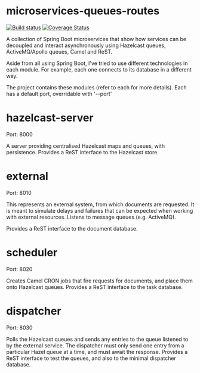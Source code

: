 
# microservices-queues-routes

[![Build status](https://travis-ci.org/johnnybionic/microservices-queues-routes.svg?branch=master)](https://travis-ci.org/johnnybionic/microservices-queues-routes)
[![Coverage Status](https://coveralls.io/repos/github/johnnybionic/microservices-queues-routes/badge.svg?branch=master)](https://coveralls.io/github/johnnybionic/microservices-queues-routes?branch=master)

A collection of Spring Boot microservices that show how services can be decoupled and interact 
asynchronously using Hazelcast queues, ActiveMQ/Apollo queues, Camel and ReST.

Aside from all using Spring Boot, I've tried to use different technologies in each module. For example, each one
connects to its database in a different way.   

The project contains these modules (refer to each for more details). Each has a default port, overridable with '--port'

# hazelcast-server

Port: 8000

A server providing centralised Hazelcast maps and queues, with persistence.
Provides a ReST interface to the Hazelcast store. 

# external

Port: 8010

This represents an external system, from which documents are requested. It is meant to simulate
delays and failures that can be expected when working with external resources. Listens to message queues 
(e.g. ActiveMQ).
   
Provides a ReST interface to the document database.

# scheduler 

Port: 8020

Creates Camel CRON jobs that fire requests for documents, and place them onto Hazelcast queues.
Provides a ReST interface to the task database.

# dispatcher

Port: 8030

Polls the Hazelcast queues and sends any entries to the queue listened to by the external service.
The dispatcher must only send one entry from a particular Hazel queue at a time, and must await
the response. 
Provides a ReST interface to test the queues, and also to the minimal dispatcher database. 

 